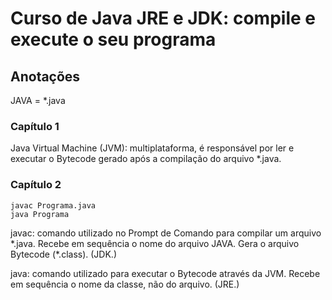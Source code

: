 # Curso de Java JRE e JDK: compile e execute o seu programa

## Anotações

JAVA = *.java

### Capítulo 1

Java Virtual Machine (JVM): multiplataforma, é responsável por ler e executar o Bytecode gerado após a compilação do arquivo \*.java.

### Capítulo 2

```
javac Programa.java
java Programa
```

javac: comando utilizado no Prompt de Comando para compilar um arquivo \*.java. Recebe em sequência o nome do arquivo JAVA. Gera o arquivo Bytecode (\*.class). (JDK.)

java: comando utilizado para executar o Bytecode através da JVM. Recebe em sequência o nome da classe, não do arquivo. (JRE.)